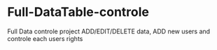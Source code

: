 # Full-DataTable-controle
Full Data controle project ADD/EDIT/DELETE data, ADD new users and controle each users rights
